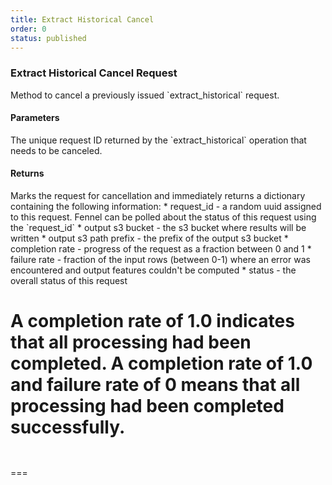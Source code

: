 ```yaml
---
title: Extract Historical Cancel
order: 0
status: published
---
```

### Extract Historical Cancel Request

<Divider>
<LeftSection>
Method to cancel a previously issued `extract_historical` request.

#### Parameters
<Expandable title="request_id" type="str">
The unique request ID returned by the `extract_historical` operation that needs
to be canceled.
</Expandable>

#### Returns
<Expandable title="type" type="Dict[str, Any]">
Marks the request for cancellation and immediately returns a dictionary 
containing the following information:
* request_id - a random uuid assigned to this request. Fennel can be polled
  about the status of this request using the `request_id`
* output s3 bucket - the s3 bucket where results will be written
* output s3 path prefix - the prefix of the output s3 bucket
* completion rate - progress of the request as a fraction between 0 and 1
* failure rate - fraction of the input rows (between 0-1) where an error was 
  encountered and output features couldn't be computed
* status - the overall status of this request

A completion rate of 1.0 indicates that all processing had been completed.
A completion rate of 1.0 and failure rate of 0 means that all processing had 
been completed successfully.
</Expandable>
</LeftSection>
<RightSection>
===
<pre name="Request" snippet="api-reference/client/extract#extract_historical_cancel"
  status="success" message="Canceling extract historical request with given ID"
></pre>

<pre name="Response" snippet="api-reference/client/extract#extract_historical_response"
  status="success" message="Sample response of extract historical cancellation"
></pre>
===
</RightSection>
</Divider>



